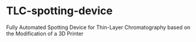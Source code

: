 # TLC-spotting-device
Fully Automated Spotting Device for Thin-Layer Chromatography based on the Modification of a 3D Printer
